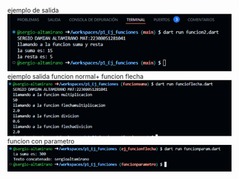 ejemplo de salida
![alt text](image.png)
ejemplo salida funcion
normal+ funcion flecha
![alt text](image-1.png)
funcion con parametro
![alt text](image-2.png)